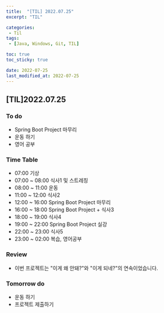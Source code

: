 ```yaml
---
title:  "[TIL] 2022.07.25"
excerpt: "TIL"

categories:
 - Til
tags:
 - [Java, Windows, Git, TIL]

toc: true
toc_sticky: true

date: 2022-07-25
last_modified_at: 2022-07-25
---
```


## [TIL]2022.07.25


### To do
- Spring Boot Project 마무리
- 운동 하기
- 영어 공부


### Time Table
- 07:00 기상
- 07:00 ~ 08:00 식사1 및 스트레칭
- 08:00 ~ 11:00 운동
- 11:00 ~ 12:00 식사2
- 12:00 ~ 16:00 Spring Boot Project 마무리
- 16:00 ~ 18:00 Spring Boot Project + 식사3
- 18:00 ~ 19:00 식사4
- 19:00 ~ 22:00 Spring Boot Project 실강
- 22:00 ~ 23:00 식사5
- 23:00 ~ 02:00 복습, 영어공부


### Review
- 이번 프로젝트는 "이게 왜 안돼?"와 "이게 되네?"의 연속이었습니다.

### Tomorrow do
- 운동 하기
- 프로젝트 제출하기
